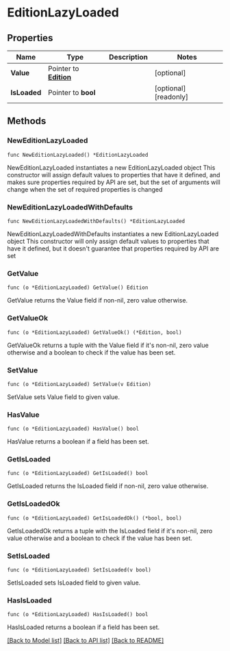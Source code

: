# EditionLazyLoaded

## Properties

Name | Type | Description | Notes
------------ | ------------- | ------------- | -------------
**Value** | Pointer to [**Edition**](Edition.md) |  | [optional] 
**IsLoaded** | Pointer to **bool** |  | [optional] [readonly] 

## Methods

### NewEditionLazyLoaded

`func NewEditionLazyLoaded() *EditionLazyLoaded`

NewEditionLazyLoaded instantiates a new EditionLazyLoaded object
This constructor will assign default values to properties that have it defined,
and makes sure properties required by API are set, but the set of arguments
will change when the set of required properties is changed

### NewEditionLazyLoadedWithDefaults

`func NewEditionLazyLoadedWithDefaults() *EditionLazyLoaded`

NewEditionLazyLoadedWithDefaults instantiates a new EditionLazyLoaded object
This constructor will only assign default values to properties that have it defined,
but it doesn't guarantee that properties required by API are set

### GetValue

`func (o *EditionLazyLoaded) GetValue() Edition`

GetValue returns the Value field if non-nil, zero value otherwise.

### GetValueOk

`func (o *EditionLazyLoaded) GetValueOk() (*Edition, bool)`

GetValueOk returns a tuple with the Value field if it's non-nil, zero value otherwise
and a boolean to check if the value has been set.

### SetValue

`func (o *EditionLazyLoaded) SetValue(v Edition)`

SetValue sets Value field to given value.

### HasValue

`func (o *EditionLazyLoaded) HasValue() bool`

HasValue returns a boolean if a field has been set.

### GetIsLoaded

`func (o *EditionLazyLoaded) GetIsLoaded() bool`

GetIsLoaded returns the IsLoaded field if non-nil, zero value otherwise.

### GetIsLoadedOk

`func (o *EditionLazyLoaded) GetIsLoadedOk() (*bool, bool)`

GetIsLoadedOk returns a tuple with the IsLoaded field if it's non-nil, zero value otherwise
and a boolean to check if the value has been set.

### SetIsLoaded

`func (o *EditionLazyLoaded) SetIsLoaded(v bool)`

SetIsLoaded sets IsLoaded field to given value.

### HasIsLoaded

`func (o *EditionLazyLoaded) HasIsLoaded() bool`

HasIsLoaded returns a boolean if a field has been set.


[[Back to Model list]](../README.md#documentation-for-models) [[Back to API list]](../README.md#documentation-for-api-endpoints) [[Back to README]](../README.md)


